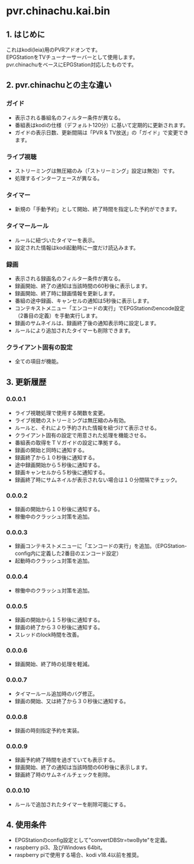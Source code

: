 # pvr.chinachu.kai.bin
## 1. はじめに
これはkodi(leia)用のPVRアドオンです。  
EPGStationをTVチューナーサーバーとして使用します。  
pvr.chinachuをベースにEPGStation対応したものです。  

## 2. pvr.chinachuとの主な違い
### ガイド
- 表示される番組名のフィルター条件が異なる。
- 番組表はkodiの仕様（デフォルト120分）に基いて定期的に更新されます。
- ガイドの表示日数、更新間隔は「PVR & TV放送」の「ガイド」で変更できます。

### ライブ視聴
- ストリーミングは無圧縮のみ（「ストリーミング」設定は無効）です。
- 処理するインターフェースが異なる。

### タイマー
- 新規の「手動予約」として開始、終了時間を指定した予約ができます。

### タイマールール
- ルールに紐づいたタイマーを表示。
- 設定された情報はkodi起動時に一度だけ読込みます。

### 録画
- 表示される録画名のフィルター条件が異なる。
- 録画開始、終了の通知は当該時間の60秒後に表示します。
- 録画開始、終了時に録画情報を更新します。
- 番組の途中録画、キャンセルの通知は5秒後に表示します。
- コンテキストメニュー「エンコードの実行」でEPGStationのencode設定（2番目の定義）を手動実行します。
- 録画のサムネイルは、録画終了後の通知表示時に設定します。
- ルールにより追加されたタイマーも削除できます。

### クライアント固有の設定
- 全ての項目が機能。

## 3. 更新履歴
### 0.0.0.1
- ライブ視聴処理で使用する関数を変更。
- ライブ視聴のストリーミングは無圧縮のみ有効。
- ルールと、それにより予約された情報を紐づけて表示させる。
- クライアント固有の設定で用意された処理を機能させる。
- 番組表の取得をＴＶガイドの設定に準拠する。
- 録画の開始と同時に通知する。
- 録画終了から１０秒後に通知する。
- 途中録画開始から５秒後に通知する。
- 録画キャンセルから５秒後に通知する。
- 録画終了時にサムネイルが表示されない場合は１０分間隔でチェック。

### 0.0.0.2
- 録画の開始から１０秒後に通知する。
- 稼働中のクラッシュ対策を追加。

### 0.0.0.3
- 録画コンテキストメニューに「エンコードの実行」を追加。（EPGStation-config内に定義した2番目のエンコード設定）
- 起動時のクラッシュ対策を追加。

### 0.0.0.4
- 稼働中のクラッシュ対策を追加。

### 0.0.0.5
- 録画の開始から１５秒後に通知する。
- 録画の終了から３０秒後に通知する。
- スレッドのlock時間を改善。

### 0.0.0.6
- 録画開始、終了時の処理を軽減。

### 0.0.0.7
- タイマールール追加時のバグ修正。
- 録画の開始、又は終了から３０秒後に通知する。

### 0.0.0.8
- 録画の時刻指定予約を実装。

### 0.0.0.9
- 録画予約終了時間を過ぎていても表示する。
- 録画開始、終了の通知は当該時間の60秒後に表示します。
- 録画終了時のサムネイルチェックを削除。

### 0.0.0.10
- ルールで追加されたタイマーを削除可能にする。

## 4. 使用条件
- EPGStationのconfig設定として"convertDBStr=twoByte"を定義。
- raspberry pi3、及びWindows 64bit。
- raspberry piで使用する場合、kodi v18.4以前を推奨。
